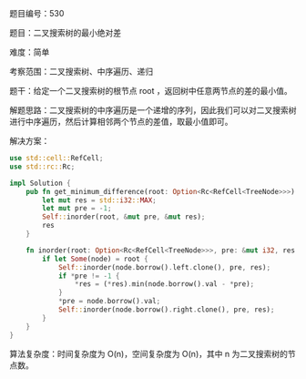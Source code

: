 题目编号：530

题目：二叉搜索树的最小绝对差

难度：简单

考察范围：二叉搜索树、中序遍历、递归

题干：给定一个二叉搜索树的根节点 root ，返回树中任意两节点的差的最小值。

解题思路：二叉搜索树的中序遍历是一个递增的序列，因此我们可以对二叉搜索树进行中序遍历，然后计算相邻两个节点的差值，取最小值即可。

解决方案：

```rust
use std::cell::RefCell;
use std::rc::Rc;

impl Solution {
    pub fn get_minimum_difference(root: Option<Rc<RefCell<TreeNode>>>) -> i32 {
        let mut res = std::i32::MAX;
        let mut pre = -1;
        Self::inorder(root, &mut pre, &mut res);
        res
    }

    fn inorder(root: Option<Rc<RefCell<TreeNode>>>, pre: &mut i32, res: &mut i32) {
        if let Some(node) = root {
            Self::inorder(node.borrow().left.clone(), pre, res);
            if *pre != -1 {
                *res = (*res).min(node.borrow().val - *pre);
            }
            *pre = node.borrow().val;
            Self::inorder(node.borrow().right.clone(), pre, res);
        }
    }
}
```

算法复杂度：时间复杂度为 O(n)，空间复杂度为 O(n)，其中 n 为二叉搜索树的节点数。